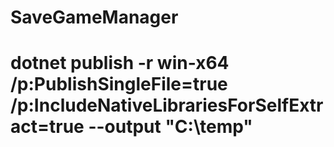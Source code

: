# SaveGameManager
# dotnet publish -r win-x64 /p:PublishSingleFile=true /p:IncludeNativeLibrariesForSelfExtract=true --output "C:\temp"